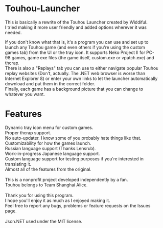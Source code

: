# Touhou-Launcher
This is basically a rewrite of the Touhou Launcher created by Widdiful.\
I tried making it more user friendly and added options wherever it was needed.

If you don't know what that is, it's a program you can use and set up to launch any Touhou game (and even others if you're using the custom games tab) from the UI or the tray icon. It supports Neko Project II for PC-98 games, game exe files (the game itself, custom.exe or vpatch.exe) and thcrap.\
There is also a "Replays" tab you can use to either navigate popular Touhou replay websites (Don't, actually. The .NET web browser is worse than Internet Explorer 8) or enter your own links to let the launcher automatically download and put them in the correct folder.\
Finally, each game has a background picture that you can change to whatever you want.

# Features
Dynamic tray icon menu for custom games.\
Proper thcrap support.\
No auto-updater. I know some of you probably hate things like that.\
Customizability for how the games launch.\
Russian language support (Thanks Lensrub).\
Work-in-progress Japanese language support.\
Custom language support for testing purposes if you're interested in translating it.\
Almost all of the features from the original.\
\
This is a nonprofit project developed independently by a fan.\
Touhou belongs to Team Shanghai Alice.\
\
Thank you for using this program.\
I hope you'll enjoy it as much as I enjoyed making it.\
Feel free to report any bugs, problems or feature requests on the Issues page.\
\
Json.NET used under the MIT license.